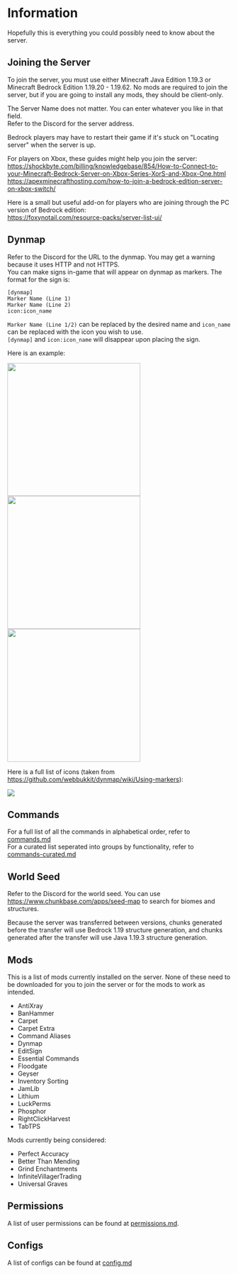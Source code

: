 # Information

Hopefully this is everything you could possibly need to know about the server.

## Joining the Server
To join the server, you must use either Minecraft Java Edition 1.19.3 or Minecraft Bedrock Edition 1.19.20 - 1.19.62. No mods are required to join the server, but if you are going to install any mods, they should be client-only.

The Server Name does not matter. You can enter whatever you like in that field. <br>
Refer to the Discord for the server address.

Bedrock players may have to restart their game if it's stuck on "Locating server" when the server is up.

For players on Xbox, these guides might help you join the server: <br>
https://shockbyte.com/billing/knowledgebase/854/How-to-Connect-to-your-Minecraft-Bedrock-Server-on-Xbox-Series-XorS-and-Xbox-One.html <br>
https://apexminecrafthosting.com/how-to-join-a-bedrock-edition-server-on-xbox-switch/

Here is a small but useful add-on for players who are joining through the PC version of Bedrock edition: <br>
https://foxynotail.com/resource-packs/server-list-ui/
## Dynmap
Refer to the Discord for the URL to the dynmap. You may get a warning because it uses HTTP and not HTTPS. <br>
You can make signs in-game that will appear on dynmap as markers. The format for the sign is:

```
[dynmap]
Marker Name (Line 1)
Marker Name (Line 2)
icon:icon_name
```

`Marker Name (Line 1/2)` can be replaced by the desired name and `icon_name` can be replaced with the icon you wish to use. <br>
`[dynmap]` and `icon:icon_name` will disappear upon placing the sign.

Here is an example:

<img src="https://user-images.githubusercontent.com/126373500/221394034-0eaef597-c6e2-4eff-9b0a-9b117de74d80.png" width="300">
<img src="https://user-images.githubusercontent.com/126373500/221394038-68169f03-76a4-40da-b2d5-86ab836b4afd.png" width="300">
<img src="https://user-images.githubusercontent.com/126373500/221394041-a831ebd2-9187-42d3-86e4-1733a2702608.png" width="300">

Here is a full list of icons (taken from https://github.com/webbukkit/dynmap/wiki/Using-markers):

<img src="https://camo.githubusercontent.com/564f8e6e4f240bcb3dd14876b4de0ccf5535fc3117e7160924c46eeb895152bf/687474703a2f2f6d696b657072696d6d2e636f6d2f696d616765732f4d61726b6572732e706e67">

## Commands

For a full list of all the commands in alphabetical order, refer to [commands.md](commands.md) <br>
For a curated list seperated into groups by functionality, refer to [commands-curated.md](commands-curated.md)

## World Seed

Refer to the Discord for the world seed. You can use https://www.chunkbase.com/apps/seed-map to search for biomes and structures.

Because the server was transferred between versions, chunks generated before the transfer will use Bedrock 1.19 structure generation, and chunks generated after the transfer will use Java 1.19.3 structure generation.

## Mods

This is a list of mods currently installed on the server. None of these need to be downloaded for you to join the server or for the mods to work as intended.

- AntiXray
- BanHammer
- Carpet
- Carpet Extra
- Command Aliases
- Dynmap
- EditSign
- Essential Commands
- Floodgate
- Geyser
- Inventory Sorting
- JamLib
- Lithium
- LuckPerms
- Phosphor
- RightClickHarvest
- TabTPS

Mods currently being considered:

- Perfect Accuracy
- Better Than Mending
- Grind Enchantments
- InfiniteVillagerTrading
- Universal Graves

## Permissions

A list of user permissions can be found at [permissions.md](permissions.md).

## Configs

A list of configs can be found at [config.md](config.md)
